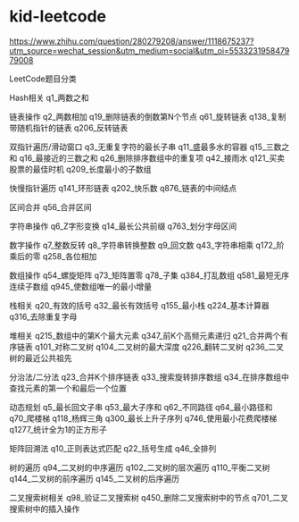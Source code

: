 # kid-leetcode
https://www.zhihu.com/question/280279208/answer/1118675237?utm_source=wechat_session&utm_medium=social&utm_oi=553323195847979008

LeetCode题目分类

Hash相关
q1_两数之和

链表操作
q2_两数相加
q19_删除链表的倒数第N个节点
q61_旋转链表
q138_复制带随机指针的链表
q206_反转链表

双指针遍历/滑动窗口
q3_无重复字符的最长子串
q11_盛最多水的容器
q15_三数之和
q16_最接近的三数之和
q26_删除排序数组中的重复项
q42_接雨水
q121_买卖股票的最佳时机
q209_长度最小的子数组

快慢指针遍历
q141_环形链表
q202_快乐数
q876_链表的中间结点

区间合并
q56_合并区间

字符串操作
q6_Z字形变换
q14_最长公共前缀
q763_划分字母区间

数字操作
q7_整数反转
q8_字符串转换整数
q9_回文数
q43_字符串相乘
q172_阶乘后的零
q258_各位相加

数组操作
q54_螺旋矩阵
q73_矩阵置零
q78_子集
q384_打乱数组
q581_最短无序连续子数组
q945_使数组唯一的最小增量


栈相关
q20_有效的括号
q32_最长有效括号
q155_最小栈
q224_基本计算器
q316_去除重复字母

堆相关
q215_数组中的第K个最大元素
q347_前K个高频元素递归
q21_合并两个有序链表
q101_对称二叉树
q104_二叉树的最大深度
q226_翻转二叉树
q236_二叉树的最近公共祖先

分治法/二分法
q23_合并K个排序链表
q33_搜索旋转排序数组
q34_在排序数组中查找元素的第一个和最后一个位置

动态规划
q5_最长回文子串
q53_最大子序和
q62_不同路径
q64_最小路径和
q70_爬楼梯
q118_杨辉三角
q300_最长上升子序列
q746_使用最小花费爬楼梯
q1277_统计全为1的正方形子

矩阵回溯法
q10_正则表达式匹配
q22_括号生成
q46_全排列

树的遍历
q94_二叉树的中序遍历
q102_二叉树的层次遍历
q110_平衡二叉树
q144_二叉树的前序遍历
q145_二叉树的后序遍历

二叉搜索树相关
q98_验证二叉搜索树
q450_删除二叉搜索树中的节点
q701_二叉搜索树中的插入操作
